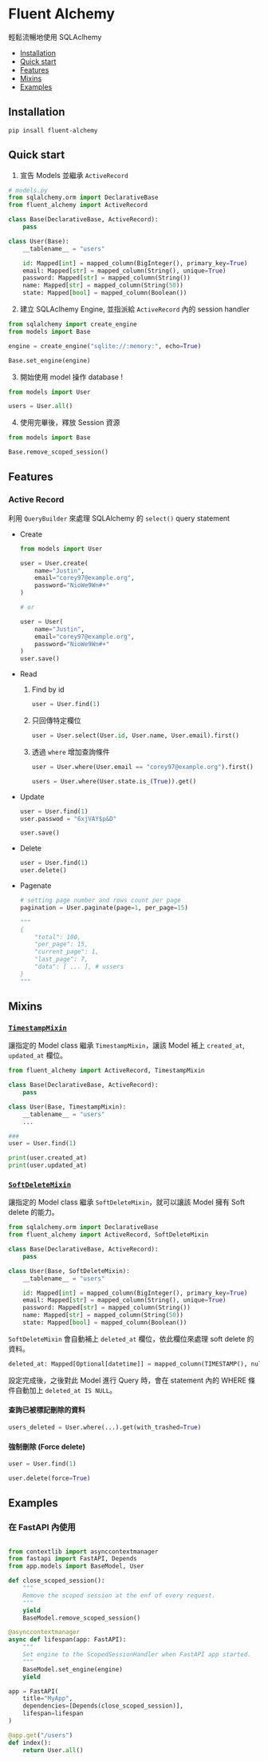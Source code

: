 # Fluent Alchemy

輕鬆流暢地使用 SQLAclhemy

- [Installation](#installation)
- [Quick start](#quick-start)
- [Features](#features)
- [Mixins](#mixins)
- [Examples](#examples)

## Installation

```shell
pip insall fluent-alchemy
```

## Quick start

1. 宣告 Models 並繼承 `ActiveRecord`

```python
# models.py
from sqlalchemy.orm import DeclarativeBase
from fluent_alchemy import ActiveRecord

class Base(DeclarativeBase, ActiveRecord):
    pass

class User(Base):
    __tablename__ = "users"

    id: Mapped[int] = mapped_column(BigInteger(), primary_key=True)
    email: Mapped[str] = mapped_column(String(), unique=True)
    password: Mapped[str] = mapped_column(String())
    name: Mapped[str] = mapped_column(String(50))
    state: Mapped[bool] = mapped_column(Boolean())

```

2. 建立 SQLAclhemy Engine, 並指派給 `ActiveRecord` 內的 session handler

```python
from sqlalchemy import create_engine
from models import Base

engine = create_engine("sqlite://:memory:", echo=True)

Base.set_engine(engine)
```

3. 開始使用 model 操作 database !

```python
from models import User

users = User.all()
```

4. 使用完畢後，釋放 Session 資源

```python
from models import Base

Base.remove_scoped_session()
```

## Features

### Active Record
利用 `QueryBuilder` 來處理 SQLAlchemy 的 `select()` query statement

- Create

    ```python
    from models import User

    user = User.create(
        name="Justin",
        email="corey97@example.org",
        password="NioWe9Wn#+"
    )

    # or

    user = User(
        name="Justin",
        email="corey97@example.org",
        password="NioWe9Wn#+"
    )
    user.save()
    ```

- Read
    1. Find by id

        ```python
        user = User.find(1)
        ```

    2. 只回傳特定欄位

        ```python
        user = User.select(User.id, User.name, User.email).first()
        ```

    3. 透過 `where` 增加查詢條件

        ```python
        user = User.where(User.email == "corey97@example.org").first()
        ```

        ```python
        users = User.where(User.state.is_(True)).get()
        ```

- Update

    ```python
    user = User.find(1)
    user.passwod = "6xjVAY$p&D"

    user.save()
    ```

- Delete

    ```python
    user = User.find(1)
    user.delete()
    ```

- Pagenate

    ```python
    # setting page number and rows count per page
    pagination = User.paginate(page=1, per_page=15)

    """
    {
        "total": 100,
        "per_page": 15,
        "current_page": 1,
        "last_page": 7,
        "data": [ ... ], # ussers
    }
    """
    ```


## Mixins

### [`TimestampMixin`](./fluent_alchemy/mixins/timestamp.py)

讓指定的 Model class 繼承 `TimestampMixin`，讓該 Model 補上 `created_at`, `updated_at` 欄位。

```python
from fluent_alchemy import ActiveRecord, TimestampMixin

class Base(DeclarativeBase, ActiveRecord):
    pass

class User(Base, TimestampMixin):
    __tablename__ = "users"
    ...

###
user = User.find(1)

print(user.created_at)
print(user.updated_at)
```


### [`SoftDeleteMixin`](./fluent_alchemy/mixins/softdelete.py)

讓指定的 Model class 繼承 `SoftDeleteMixin`，就可以讓該 Model 擁有 Soft delete 的能力。

```python
from sqlalchemy.orm import DeclarativeBase
from fluent_alchemy import ActiveRecord, SoftDeleteMixin

class Base(DeclarativeBase, ActiveRecord):
    pass

class User(Base, SoftDeleteMixin):
    __tablename__ = "users"

    id: Mapped[int] = mapped_column(BigInteger(), primary_key=True)
    email: Mapped[str] = mapped_column(String(), unique=True)
    password: Mapped[str] = mapped_column(String())
    name: Mapped[str] = mapped_column(String(50))
    state: Mapped[bool] = mapped_column(Boolean())
```

`SoftDeleteMixin` 會自動補上 `deleted_at` 欄位，依此欄位來處理 soft delete 的資料。

```python
deleted_at: Mapped[Optional[datetime]] = mapped_column(TIMESTAMP(), nullable=True)
```

設定完成後，之後對此 Model 進行 Query 時，會在 statement 內的 WHERE 條件自動加上 `deleted_at IS NULL`。

#### 查詢已被標記刪除的資料
```python
users_deleted = User.where(...).get(with_trashed=True)
```

#### 強制刪除 (Force delete)
```python
user = User.find(1)

user.delete(force=True)
```

## Examples

### 在 FastAPI 內使用

```python

from contextlib import asynccontextmanager
from fastapi import FastAPI, Depends
from app.models import BaseModel, User

def close_scoped_session():
    """
    Remove the scoped session at the enf of every request.
    """
    yield
    BaseModel.remove_scoped_session()

@asynccontextmanager
async def lifespan(app: FastAPI):
    """
    Set engine to the ScopedSessionHandler when FastAPI app started.
    """
    BaseModel.set_engine(engine)
    yield

app = FastAPI(
    title="MyApp",
    dependencies=[Depends(close_scoped_session)],
    lifespan=lifespan
)

@app.get("/users")
def index():
    return User.all()

```